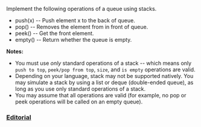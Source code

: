 Implement the following operations of a queue using stacks.

 - push(x) -- Push element x to the back of queue.
 - pop() -- Removes the element from in front of queue.
 - peek() -- Get the front element.
 - empty() -- Return whether the queue is empty.

**Notes:**

 - You must use *only* standard operations of a stack -- which means only `push to top`, `peek/pop from top`, `size`, and `is empty` operations are valid.
 - Depending on your language, stack may not be supported natively. You may simulate a stack by using a list or deque (double-ended queue), as long as you use only standard operations of a stack.
 - You may assume that all operations are valid (for example, no pop or peek operations will be called on an empty queue).

### [Editorial](https://leetcode.com/articles/implement-queue-using-stacks/)
